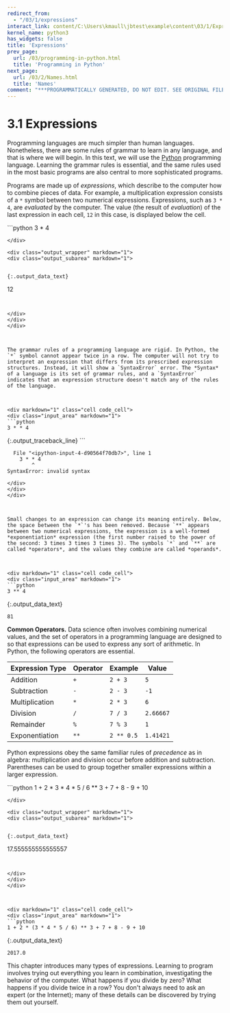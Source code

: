 ```yaml
---
redirect_from:
  - "/03/1/expressions"
interact_link: content/C:\Users\kmaull\jbtest\example\content\03/1/Expressions.ipynb
kernel_name: python3
has_widgets: false
title: 'Expressions'
prev_page:
  url: /03/programming-in-python.html
  title: 'Programming in Python'
next_page:
  url: /03/2/Names.html
  title: 'Names'
comment: "***PROGRAMMATICALLY GENERATED, DO NOT EDIT. SEE ORIGINAL FILES IN /content***"
---
```



# 3.1 Expressions
Programming languages are much simpler than human languages. Nonetheless, there are some rules of grammar to learn in any language, and that is where we will begin. In this text, we will use the [Python](https://www.python.org/) programming language. Learning the grammar rules is essential, and the same rules used in the most basic programs are also central to more sophisticated programs.

Programs are made up of *expressions*, which describe to the computer how to combine pieces of data. For example, a multiplication expression consists of a `*` symbol between two numerical expressions. Expressions, such as `3 * 4`, are *evaluated* by the computer. The value (the result of *evaluation*) of the last expression in each cell, `12` in this case, is displayed below the cell.



<div markdown="1" class="cell code_cell">
<div class="input_area" markdown="1">
```python
3 * 4

```
</div>

<div class="output_wrapper" markdown="1">
<div class="output_subarea" markdown="1">


{:.output_data_text}
```
12
```


</div>
</div>
</div>



The grammar rules of a programming language are rigid. In Python, the `*` symbol cannot appear twice in a row. The computer will not try to interpret an expression that differs from its prescribed expression structures. Instead, it will show a `SyntaxError` error. The *Syntax* of a language is its set of grammar rules, and a `SyntaxError` indicates that an expression structure doesn't match any of the rules of the language.



<div markdown="1" class="cell code_cell">
<div class="input_area" markdown="1">
```python
3 * * 4

```
</div>

<div class="output_wrapper" markdown="1">
<div class="output_subarea" markdown="1">
{:.output_traceback_line}
```

      File "<ipython-input-4-d90564f70db7>", line 1
        3 * * 4
            ^
    SyntaxError: invalid syntax
    


```
</div>
</div>
</div>



Small changes to an expression can change its meaning entirely. Below, the space between the `*`'s has been removed. Because `**` appears between two numerical expressions, the expression is a well-formed *exponentiation* expression (the first number raised to the power of the second: 3 times 3 times 3 times 3). The symbols `*` and `**` are called *operators*, and the values they combine are called *operands*.



<div markdown="1" class="cell code_cell">
<div class="input_area" markdown="1">
```python
3 ** 4

```
</div>

<div class="output_wrapper" markdown="1">
<div class="output_subarea" markdown="1">


{:.output_data_text}
```
81
```


</div>
</div>
</div>



**Common Operators.** Data science often involves combining numerical values, and the set of operators in a programming language are designed to so that expressions can be used to express any sort of arithmetic. In Python, the following operators are essential.

| Expression Type | Operator | Example    | Value     |
|-----------------|----------|------------|-----------|
| Addition        | `+`      | `2 + 3`    | `5`       |
| Subtraction     | `-`      | `2 - 3`    | `-1`      |
| Multiplication  | `*`      | `2 * 3`    | `6`       |
| Division        | `/`      | `7 / 3`    | `2.66667` |
| Remainder       | `%`      | `7 % 3`    | `1`       |
| Exponentiation  | `**`     | `2 ** 0.5` | `1.41421` |



Python expressions obey the same familiar rules of *precedence* as in algebra: multiplication and division occur before addition and subtraction. Parentheses can be used to group together smaller expressions within a larger expression.



<div markdown="1" class="cell code_cell">
<div class="input_area" markdown="1">
```python
1 + 2 * 3 * 4 * 5 / 6 ** 3 + 7 + 8 - 9 + 10

```
</div>

<div class="output_wrapper" markdown="1">
<div class="output_subarea" markdown="1">


{:.output_data_text}
```
17.555555555555557
```


</div>
</div>
</div>



<div markdown="1" class="cell code_cell">
<div class="input_area" markdown="1">
```python
1 + 2 * (3 * 4 * 5 / 6) ** 3 + 7 + 8 - 9 + 10

```
</div>

<div class="output_wrapper" markdown="1">
<div class="output_subarea" markdown="1">


{:.output_data_text}
```
2017.0
```


</div>
</div>
</div>



This chapter introduces many types of expressions. Learning to program involves trying out everything you learn in combination, investigating the behavior of the computer. What happens if you divide by zero? What happens if you divide twice in a row? You don't always need to ask an expert (or the Internet); many of these details can be discovered by trying them out yourself. 

